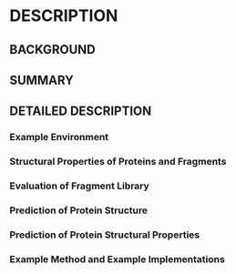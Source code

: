 # DESCRIPTION

## BACKGROUND

## SUMMARY

## DETAILED DESCRIPTION

### Example Environment

### Structural Properties of Proteins and Fragments

### Evaluation of Fragment Library

### Prediction of Protein Structure

### Prediction of Protein Structural Properties

### Example Method and Example Implementations

